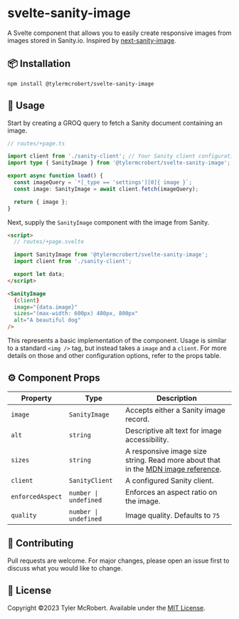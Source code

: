 # svelte-sanity-image

A Svelte component that allows you to easily create responsive images from images stored in Sanity.io. Inspired by [next-sanity-image](https://github.com/lorenzodejong/next-sanity-image).

## 📦 Installation

```
npm install @tylermcrobert/svelte-sanity-image
```

## 🚀 Usage

Start by creating a GROQ query to fetch a Sanity document containing an image.

```typescript
// routes/+page.ts

import client from './sanity-client'; // Your Sanity client configuration
import type { SanityImage } from '@tylermcrobert/svelte-sanity-image'; // Optional typing

export async function load() {
  const imageQuery = `*[_type == 'settings'][0]{ image }`;
  const image: SanityImage = await client.fetch(imageQuery);

  return { image };
}
```

Next, supply the `SanityImage` component with the image from Sanity.

```html
<script>
  // routes/+page.svelte

  import SanityImage from '@tylermcrobert/svelte-sanity-image';
  import client from './sanity-client';

  export let data;
</script>

<SanityImage
  {client}
  image="{data.image}"
  sizes="(max-width: 600px) 480px, 800px"
  alt="A beautiful dog"
/>
```

This represents a basic implementation of the component.
Usage is similar to a standard `<img />` tag, but instead takes a `image` and a `client`. For more details on those and other configuration options, refer to the props table.

## ⚙️ Component Props

| Property         | Type                  | Description                                                                                                                                             |
| ---------------- | --------------------- | ------------------------------------------------------------------------------------------------------------------------------------------------------- |
| `image`          | `SanityImage`         | Accepts either a Sanity image record.                                                                                                                   |
| `alt`            | `string`              | Descriptive alt text for image accessibility.                                                                                                           |
| `sizes`          | `string`              | A responsive image size string. Read more about that in the [MDN image reference](https://developer.mozilla.org/en-US/docs/Web/HTML/Element/img#sizes). |
| `client`         | `SanityClient`        | A configured Sanity client.                                                                                                                             |
| `enforcedAspect` | `number \| undefined` | Enforces an aspect ratio on the image.                                                                                                                  |
| `quality`        | `number \| undefined` | Image quality. Defaults to `75`                                                                                                                         |

## 🤝 Contributing

Pull requests are welcome. For major changes, please open an issue first
to discuss what you would like to change.

## 📜 License

Copyright ©2023 Tyler McRobert. Available under the [MIT License](https://choosealicense.com/licenses/mit/).

